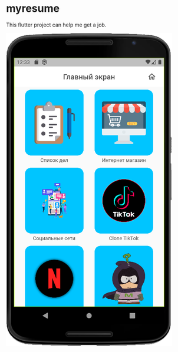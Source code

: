 # myresume

This flutter project can help me get a job.

![alt text](screenshotsforgithub/MainScreen.png "MainScreen")

